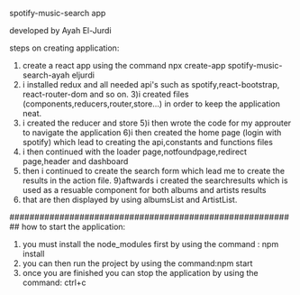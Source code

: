 spotify-music-search app 

developed by Ayah El-Jurdi

steps on creating application:

1) create a react app using the command npx create-app spotify-music-search-ayah eljurdi
2) i installed redux and all needed api's such as spotify,react-bootstrap, react-router-dom and so on.
3)i created files (components,reducers,router,store...) in order to keep the application neat.
4) i created the reducer and store
5)i then wrote the code for my approuter to navigate the application
6)i then created the home page (login with spotify) which lead to creating the api,constants and functions files
7) i then continued with the loader page,notfoundpage,redirect page,header and dashboard
8) then i continued to create the search form which lead me to create the results in the action file.
9)aftwards i created the searchresults which is used as a resuable component for both albums and artists results
10) that are then displayed by using albumsList and ArtistList.

##########################################################
how to start the application:
1) you must install the node_modules first by using the command : npm install
2) you can then run the project by using the command:npm start
3) once you are finished you can  stop the application by using the command: ctrl+c
